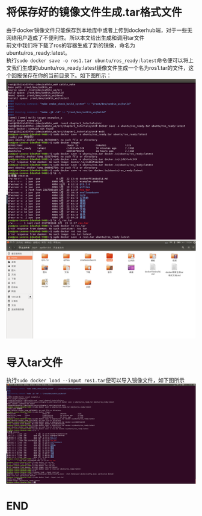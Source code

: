 # 将保存好的镜像文件生成.tar格式文件
由于docker镜像文件只能保存到本地库中或者上传到dockerhub端，对于一些无网络用户造成了不便利性。所以本文给出生成和调用tar文件  
前文中我们将下载了ros的容器生成了新的镜像，命名为ubuntu/ros_ready:latest。  
执行`sudo docker save -o ros1.tar ubuntu/ros_ready:latest`命令便可以将上文我们生成的ubuntu/ros_ready:latest镜像文件生成一个名为ros1.tar的文件，这个回报保存在你的当前目录下。如下图所示：  
![tar](pic/tar.png)  
![tar1](pic/tar1.png)  
# 导入tar文件
执行`sudo docker load --input ros1.tar`便可以导入镜像文件，如下图所示  
![load](pic/load.png)  
# END
